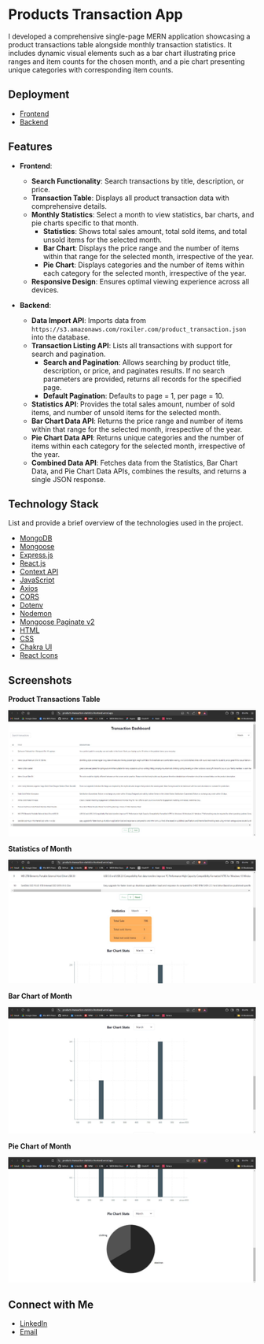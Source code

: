 # Products Transaction App

I developed a comprehensive single-page MERN application showcasing a product transactions table alongside monthly transaction statistics. It includes dynamic visual elements such as a bar chart illustrating price ranges and item counts for the chosen month, and a pie chart presenting unique categories with corresponding item counts.

## Deployment

- [Frontend](https://products-transaction-statistics-frontend.vercel.app/)
- [Backend](https://products-transaction-statistics-backend.onrender.com)

## Features

- **Frontend**:

  - **Search Functionality**: Search transactions by title, description, or price.
  - **Transaction Table**: Displays all product transaction data with comprehensive details.
  - **Monthly Statistics**: Select a month to view statistics, bar charts, and pie charts specific to that month.
    - **Statistics**: Shows total sales amount, total sold items, and total unsold items for the selected month.
    - **Bar Chart**: Displays the price range and the number of items within that range for the selected month, irrespective of the year.
    - **Pie Chart**: Displays categories and the number of items within each category for the selected month, irrespective of the year.
  - **Responsive Design**: Ensures optimal viewing experience across all devices.

- **Backend**:
  - **Data Import API**: Imports data from `https://s3.amazonaws.com/roxiler.com/product_transaction.json` into the database.
  - **Transaction Listing API**: Lists all transactions with support for search and pagination.
    - **Search and Pagination**: Allows searching by product title, description, or price, and paginates results. If no search parameters are provided, returns all records for the specified page.
    - **Default Pagination**: Defaults to page = 1, per page = 10.
  - **Statistics API**: Provides the total sales amount, number of sold items, and number of unsold items for the selected month.
  - **Bar Chart Data API**: Returns the price range and number of items within that range for the selected month, irrespective of the year.
  - **Pie Chart Data API**: Returns unique categories and the number of items within each category for the selected month, irrespective of the year.
  - **Combined Data API**: Fetches data from the Statistics, Bar Chart Data, and Pie Chart Data APIs, combines the results, and returns a single JSON response.

## Technology Stack

List and provide a brief overview of the technologies used in the project.

- [MongoDB](https://www.mongodb.com/)
- [Mongoose](https://mongoosejs.com/docs/guide.html)
- [Express.js](https://expressjs.com/en/starter/installing.html)
- [React.js](https://reactjs.org/)
- [Context API](https://legacy.reactjs.org/docs/context.html)
- [JavaScript](https://developer.mozilla.org/en-US/docs/Web/JavaScript)
- [Axios](https://axios-http.com/docs/intro)
- [CORS](https://www.npmjs.com/package/cors)
- [Dotenv](https://www.npmjs.com/package/dotenv)
- [Nodemon](https://www.npmjs.com/package/nodemon)
- [Mongoose Paginate v2](https://www.npmjs.com/package/mongoose-paginate-v2)
- [HTML](https://developer.mozilla.org/en-US/docs/Web/HTML)
- [CSS](https://developer.mozilla.org/en-US/docs/Web/CSS)
- [Chakra UI](https://chakra-ui.com/getting-started)
- [React Icons](https://react-icons.github.io/)

## Screenshots

**Product Transactions Table**

![product-transactions-table](./screenshots/product-transactions-table.jpg)

**Statistics of Month**

![statistics](./screenshots/statistics-of-month.jpg)

**Bar Chart of Month**

![bar- chart-of-month](./screenshots/bar-chart-of-month.jpg)

**Pie Chart of Month**

![pie-chart-of-month](./screenshots/pie-chart-of-month.jpg)

## Connect with Me

- [LinkedIn](https://www.linkedin.com/in/harshalpardeshi/)
- [Email](mailto:pardeshiharshal90@gmail.com)
